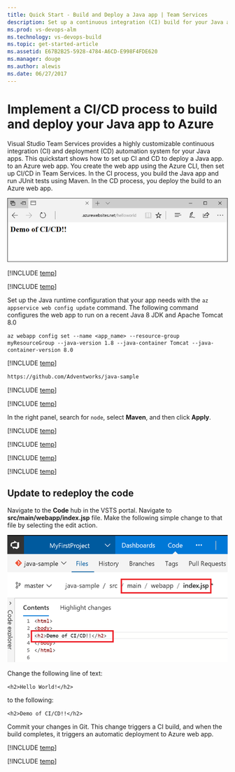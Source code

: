 ```yaml
---
title: Quick Start - Build and Deploy a Java app | Team Services
description: Set up a continuous integration (CI) build for your Java app, and then a continuous deployment (CD) release to Azure using Visual Studio Team Services
ms.prod: vs-devops-alm
ms.technology: vs-devops-build
ms.topic: get-started-article
ms.assetid: E67B2B25-5928-4784-A6CD-E998F4FDE620
ms.manager: douge
ms.author: alewis
ms.date: 06/27/2017
---
```


# Implement a CI/CD process to build and deploy your Java app to Azure

Visual Studio Team Services provides a highly customizable continuous integration (CI) and deployment (CD) automation system for your 
Java apps.
This quickstart shows how to set up CI and CD to deploy
a Java app. 
to an Azure web app. 
You create the web app using the Azure CLI, then set up CI/CD in Team Services.
In the CI process, you build the Java app and run JUnit tests using Maven. In the CD process, you deploy the build to an Azure web app.

![java web app](_img/quick-to-azure/java-web-app.png)

[!INCLUDE [temp](../../get-started/_shared/vsts-and-azure-setup.md)]

[!INCLUDE [temp](../../apps/_shared/create-azure-web-app.md)]

Set up the Java runtime configuration that your app needs with the `az appservice web config update` command. The following command configures the web app to run on a recent Java 8 JDK and Apache Tomcat 8.0

```azurecli-interactive
az webapp config set --name <app_name> --resource-group myResourceGroup --java-version 1.8 --java-container Tomcat --java-container-version 8.0
```

[!INCLUDE [temp](../../get-started/_shared/import-code-1.md)]

```bash
https://github.com/Adventworks/java-sample
```

[!INCLUDE [temp](../../get-started/_shared/import-code-2.md)]

[!INCLUDE [temp](../../apps/_shared/set-up-ci-1.md)]

In the right panel, search for `node`, select **Maven**, and then click **Apply**.

[!INCLUDE [temp](../../apps/_shared/set-up-ci-2.md)]

[!INCLUDE [temp](../../apps/_shared/set-up-cd-1.md)]

[!INCLUDE [temp](../../apps/_shared/set-up-cd-2.md)]

[!INCLUDE [temp](../../apps/_shared/set-up-cd-3.md)]

## Update to redeploy the code

Navigate to the **Code** hub in the VSTS portal. Navigate to **src/main/webapp/index.jsp** file. Make the following simple change to that file by selecting the edit action.

![Screenshot showing update to code](_img/quick-to-azure/cicd-get-started-update-code.png)

Change the following line of text:
```
<h2>Hello World!</h2>
```

to the following:
```
<h2>Demo of CI/CD!!</h2>
```

Commit your changes in Git. This change triggers a CI build, and when the build completes, it triggers an automatic deployment to Azure web app.

[!INCLUDE [temp](../../get-started/_shared/browse-to-web-app.md)]

[!INCLUDE [temp](../../get-started/_shared/clean-up-resources.md)]
